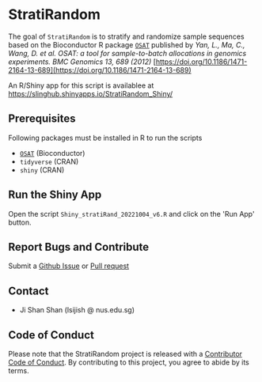 # StratiRandom

<!-- badges: start -->
<!-- badges: end -->

The goal of `StratiRandom` is to stratify and randomize sample sequences based on the Bioconductor R package [`OSAT`](https://bioconductor.org/packages/release/bioc/html/OSAT.html) published by _Yan, L., Ma, C., Wang, D. et al. OSAT: a tool for sample-to-batch allocations in genomics experiments. BMC Genomics 13, 689 (2012)_ [https://doi.org/10.1186/1471-2164-13-689](https://doi.org/10.1186/1471-2164-13-689)

An R/Shiny app for this script is availablee at https://slinghub.shinyapps.io/StratiRandom_Shiny/

## Prerequisites

Following packages must be installed in R to run the scripts

* [`OSAT`](https://bioconductor.org/packages/release/bioc/html/OSAT.html) (Bioconductor)
* `tidyverse` (CRAN)
* `shiny` (CRAN)

## Run the Shiny App

Open the script `Shiny_stratiRand_20221004_v6.R` and click on the 'Run App' button.

## Report Bugs and Contribute

Submit a [Github Issue](https://github.com/SLINGhub/StatiRandom/issues) or [Pull request](https://github.com/SLINGhub/StatiRandom/pulls)

## Contact

* Ji Shan Shan (lsijish @ nus.edu.sg)

## Code of Conduct

Please note that the StratiRandom project is released with a [Contributor Code of Conduct](https://contributor-covenant.org/version/2/0/CODE_OF_CONDUCT.html). By contributing to this project, you agree to abide by its terms.
